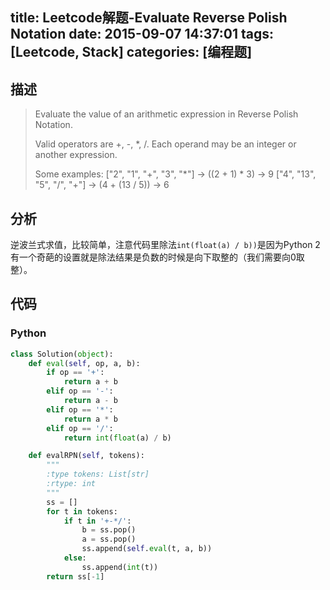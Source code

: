 title: Leetcode解题-Evaluate Reverse Polish Notation
date: 2015-09-07 14:37:01
tags: [Leetcode, Stack]
categories: [编程题]
---

## 描述
> Evaluate the value of an arithmetic expression in Reverse Polish Notation.
>
> Valid operators are +, -, \*, /. Each operand may be an integer or another expression.
>
> Some examples:
>   ["2", "1", "+", "3", "\*"] -> ((2 + 1) * 3) -> 9
>   ["4", "13", "5", "/", "+"] -> (4 + (13 / 5)) -> 6

## 分析
逆波兰式求值，比较简单，注意代码里除法`int(float(a) / b))`是因为Python 2有一个奇葩的设置就是除法结果是负数的时候是向下取整的（我们需要向0取整）。

## 代码
### Python
```python
class Solution(object):
    def eval(self, op, a, b):
        if op == '+':
            return a + b
        elif op == '-':
            return a - b
        elif op == '*':
            return a * b
        elif op == '/':
            return int(float(a) / b)

    def evalRPN(self, tokens):
        """
        :type tokens: List[str]
        :rtype: int
        """
        ss = []
        for t in tokens:
            if t in '+-*/':
                b = ss.pop()
                a = ss.pop()
                ss.append(self.eval(t, a, b))
            else:
                ss.append(int(t))
        return ss[-1]
```
